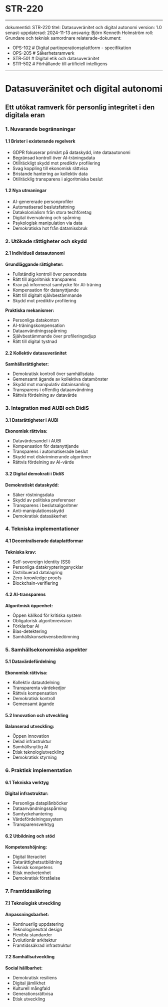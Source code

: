 # STR-220
---
dokumentid: STR-220
titel: Datasuveränitet och digital autonomi
version: 1.0
senast-uppdaterad: 2024-11-13
ansvarig: Björn Kenneth Holmström
roll: Grundare och teknisk samordnare
relaterade-dokument:
  - OPS-102 # Digital partioperationsplattform - specifikation
  - OPS-205 # Säkerhetsramverk
  - STR-501 # Digital etik och datasuveränitet
  - STR-502 # Förhållande till artificiell intelligens
---

# Datasuveränitet och digital autonomi
## Ett utökat ramverk för personlig integritet i den digitala eran

### 1. Nuvarande begränsningar

#### 1.1 Brister i existerande regelverk
- GDPR fokuserar primärt på dataskydd, inte dataautonomi
- Begränsad kontroll över AI-träningsdata
- Otillräckligt skydd mot prediktiv profilering
- Svag koppling till ekonomisk rättvisa
- Bristande hantering av kollektiv data
- Otillräcklig transparens i algoritmiska beslut

#### 1.2 Nya utmaningar
- AI-genererade personprofiler
- Automatiserad beslutsfattning
- Datakolonialism från stora techföretag
- Digital övervakning och spårning
- Psykologisk manipulation via data
- Demokratiska hot från datamissbruk

### 2. Utökade rättigheter och skydd

#### 2.1 Individuell dataautonomi
**Grundläggande rättigheter:**
- Fullständig kontroll över persondata
- Rätt till algoritmisk transparens
- Krav på informerat samtycke för AI-träning
- Kompensation för datanyttjande
- Rätt till digitalt självbestämmande
- Skydd mot prediktiv profilering

**Praktiska mekanismer:**
- Personliga datakonton
- AI-träningskompensation
- Dataanvändningsspårning
- Självbestämmande över profileringsdjup
- Rätt till digital tystnad

#### 2.2 Kollektiv datasuveränitet
**Samhällsrättigheter:**
- Demokratisk kontroll över samhällsdata
- Gemensamt ägande av kollektiva datamönster
- Skydd mot manipulativ datainsamling
- Transparens i offentlig dataanvändning
- Rättvis fördelning av datavärde

### 3. Integration med AUBI och DidiS

#### 3.1 Datarättigheter i AUBI
**Ekonomisk rättvisa:**
- Datavärdesandel i AUBI
- Kompensation för datanyttjande
- Transparens i automatiserade beslut
- Skydd mot diskriminerande algoritmer
- Rättvis fördelning av AI-värde

#### 3.2 Digital demokrati i DidiS
**Demokratiskt dataskydd:**
- Säker röstningsdata
- Skydd av politiska preferenser
- Transparens i beslutsalgoritmer
- Anti-manipulationsskydd
- Demokratisk datasäkerhet

### 4. Tekniska implementationer

#### 4.1 Decentraliserade dataplattformar
**Tekniska krav:**
- Self-sovereign identity (SSI)
- Personliga datakrypteringsnycklar
- Distribuerad datalagring
- Zero-knowledge proofs
- Blockchain-verifiering

#### 4.2 AI-transparens
**Algoritmisk öppenhet:**
- Öppen källkod för kritiska system
- Obligatorisk algoritmrevision
- Förklarbar AI
- Bias-detektering
- Samhällskonsekvensbedömning

### 5. Samhällsekonomiska aspekter

#### 5.1 Datavärdefördelning
**Ekonomisk rättvisa:**
- Kollektiv datautdelning
- Transparenta värdekedjor
- Rättvis kompensation
- Demokratisk kontroll
- Gemensamt ägande

#### 5.2 Innovation och utveckling
**Balanserad utveckling:**
- Öppen innovation
- Delad infrastruktur
- Samhällsnyttig AI
- Etisk teknologiutveckling
- Demokratisk styrning

### 6. Praktisk implementation

#### 6.1 Tekniska verktyg
**Digital infrastruktur:**
- Personliga dataplånböcker
- Dataanvändningsspårning
- Samtyckehantering
- Värdefördelningssystem
- Transparensverktyg

#### 6.2 Utbildning och stöd
**Kompetenshöjning:**
- Digital literacitet
- Datarättighetsutbildning
- Teknisk kompetens
- Etisk medvetenhet
- Demokratisk förståelse

### 7. Framtidssäkring

#### 7.1 Teknologisk utveckling
**Anpassningsbarhet:**
- Kontinuerlig uppdatering
- Teknologineutral design
- Flexibla standarder
- Evolutionär arkitektur
- Framtidssäkrad infrastruktur

#### 7.2 Samhällsutveckling
**Social hållbarhet:**
- Demokratisk resiliens
- Digital jämlikhet
- Kulturell mångfald
- Generationsrättvisa
- Etisk utveckling
